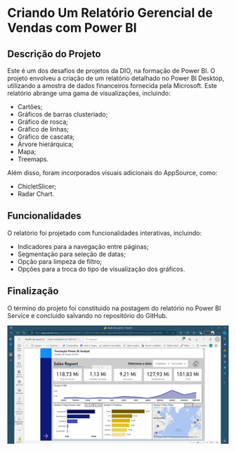 
# Criando Um Relatório Gerencial de Vendas com Power BI

## Descrição do Projeto

Este é um dos desafios de projetos da DIO, na formação de Power BI. O projeto envolveu a criação de um relatório detalhado no Power BI Desktop, utilizando a amostra de dados financeiros fornecida pela Microsoft. Este relatório abrange uma gama de visualizações, incluindo:

- Cartões;
- Gráficos de barras clusteriado;
- Gráfico de rosca;
- Gráfico de linhas;
- Gráfico de cascata;
- Árvore hierárquica;
- Mapa;
- Treemaps.

Além disso, foram incorporados visuais adicionais do AppSource, como:
- ChicletSlicer;
- Radar Chart.

## Funcionalidades

O relatório foi projetado com funcionalidades interativas, incluindo:

- Indicadores para a navegação entre páginas;
- Segmentação para seleção de datas;
- Opção para limpeza de filtro;
- Opções para a troca do tipo de visualização dos gráficos.

## Finalização

O término do projeto foi constituido na postagem do relatório no Power BI Service e concluido salvando no repositório do GitHub.

![Captura do PBIService](publicacao-pbiservice.png)
